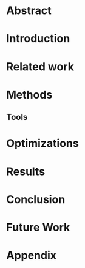 # Abstract

# Introduction


# Related work

# Methods

## Tools

# Optimizations

# Results

# Conclusion

# Future Work

# Appendix
